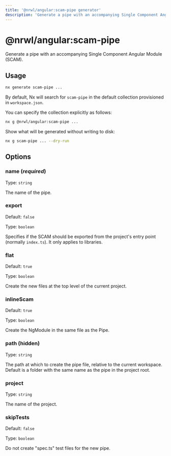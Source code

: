 ```yaml
---
title: '@nrwl/angular:scam-pipe generator'
description: 'Generate a pipe with an accompanying Single Component Angular Module (SCAM).'
---
```


# @nrwl/angular:scam-pipe

Generate a pipe with an accompanying Single Component Angular Module (SCAM).

## Usage

```bash
nx generate scam-pipe ...
```

By default, Nx will search for `scam-pipe` in the default collection provisioned in `workspace.json`.

You can specify the collection explicitly as follows:

```bash
nx g @nrwl/angular:scam-pipe ...
```

Show what will be generated without writing to disk:

```bash
nx g scam-pipe ... --dry-run
```

## Options

### name (_**required**_)

Type: `string`

The name of the pipe.

### export

Default: `false`

Type: `boolean`

Specifies if the SCAM should be exported from the project's entry point (normally `index.ts`). It only applies to libraries.

### flat

Default: `true`

Type: `boolean`

Create the new files at the top level of the current project.

### inlineScam

Default: `true`

Type: `boolean`

Create the NgModule in the same file as the Pipe.

### path (**hidden**)

Type: `string`

The path at which to create the pipe file, relative to the current workspace. Default is a folder with the same name as the pipe in the project root.

### project

Type: `string`

The name of the project.

### skipTests

Default: `false`

Type: `boolean`

Do not create "spec.ts" test files for the new pipe.

